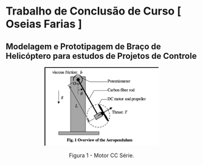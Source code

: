 # Trabalho de Conclusão de Curso [ Oseias Farias ]

## Modelagem e Prototipagem de Braço de Helicóptero para estudos de Projetos de Controle

<center>
<div class="figure" >
  <img src="Modelagem_do_Sistema/Modelos_Matematicos/Modelagem_MotorCC_Serie/utils/propeller_levitated_arm.png"
       width="300"> 
  <p>Figura 1 - Motor CC Série.</p>
</div>
<center/>

